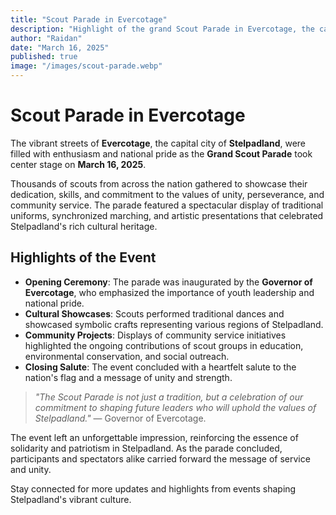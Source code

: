 ```yaml
---
title: "Scout Parade in Evercotage"
description: "Highlight of the grand Scout Parade in Evercotage, the capital of Stelpadland."
author: "Raidan"
date: "March 16, 2025"
published: true
image: "/images/scout-parade.webp"
---
```


# Scout Parade in Evercotage

The vibrant streets of **Evercotage**, the capital city of **Stelpadland**, were filled with enthusiasm and national pride as the **Grand Scout Parade** took center stage on **March 16, 2025**. 

Thousands of scouts from across the nation gathered to showcase their dedication, skills, and commitment to the values of unity, perseverance, and community service. The parade featured a spectacular display of traditional uniforms, synchronized marching, and artistic presentations that celebrated Stelpadland's rich cultural heritage.

## Highlights of the Event
- **Opening Ceremony**: The parade was inaugurated by the **Governor of Evercotage**, who emphasized the importance of youth leadership and national pride.
- **Cultural Showcases**: Scouts performed traditional dances and showcased symbolic crafts representing various regions of Stelpadland.
- **Community Projects**: Displays of community service initiatives highlighted the ongoing contributions of scout groups in education, environmental conservation, and social outreach.
- **Closing Salute**: The event concluded with a heartfelt salute to the nation's flag and a message of unity and strength.

> *"The Scout Parade is not just a tradition, but a celebration of our commitment to shaping future leaders who will uphold the values of Stelpadland."* — Governor of Evercotage.

The event left an unforgettable impression, reinforcing the essence of solidarity and patriotism in Stelpadland. As the parade concluded, participants and spectators alike carried forward the message of service and unity.

Stay connected for more updates and highlights from events shaping Stelpadland's vibrant culture.
